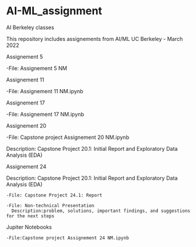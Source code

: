 # AI-ML_assignment
AI Berkeley classes

This repository includes assignements from AI/ML UC Berkeley - March 2022

Assignement 5
  
  -File: Assignement 5 NM
 
 
 
 Assignement 11
  
  -File: Assignement 11 NM.ipynb
  
  
  
 Assignement 17
 
  -File: Assignement 17 NM.ipynb
  
  
  
 Assignement 20
 
  -File: Capstone project Assignement 20 NM.ipynb
  
  Description: Capstone Project 20.1: Initial Report and Exploratory Data Analysis (EDA)
  
  
  
 Assignement 24
 
  Description: Capstone Project 20.1: Initial Report and Exploratory Data Analysis (EDA)
  
    -File: Capstone Project 24.1: Report
    
    -File: Non-technical Presentation
      Description:problem, solutions, important findings, and suggestions for the next steps
      
  Jupiter Notebooks
  
    -File:Capstone project Assignement 24 NM.ipynb
